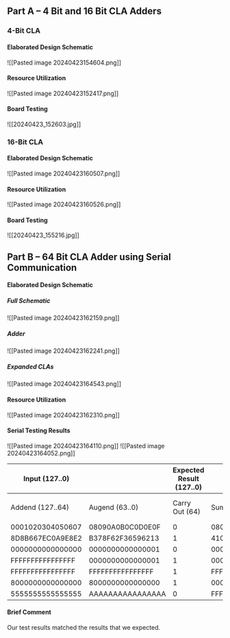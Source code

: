 ## Part A – 4 Bit and 16 Bit CLA Adders
### 4-Bit CLA
#### Elaborated Design Schematic
![[Pasted image 20240423154604.png]]
#### Resource Utilization
![[Pasted image 20240423152417.png]]
#### Board Testing 
![[20240423_152603.jpg]]
### 16-Bit CLA
#### Elaborated Design Schematic
![[Pasted image 20240423160507.png]]
#### Resource Utilization
![[Pasted image 20240423160526.png]]
#### Board Testing
![[20240423_155216.jpg]]

## Part B – 64 Bit CLA Adder using Serial Communication
#### Elaborated Design Schematic
##### Full Schematic
![[Pasted image 20240423162159.png]]
##### Adder
![[Pasted image 20240423162241.png]]
##### Expanded CLAs
![[Pasted image 20240423164543.png]]
#### Resource Utilization
![[Pasted image 20240423162310.png]]
#### Serial Testing Results
![[Pasted image 20240423164110.png]]
![[Pasted image 20240423164052.png]]

| Input (127..0)   |                  | Expected Result (127..0) |                  | Actual Result (127..0) |                  |
| ---------------- | ---------------- | ------------------------ | ---------------- | ---------------------- | ---------------- |
| Addend (127..64) | Augend (63..0)   | Carry Out (64)           | Sum (63..0)      | Carry Out (64)         | Sum (63..0)      |
| 0001020304050607 | 08090A0B0C0D0E0F | 0                        | 080A0C0E10121416 | 0                      | 080A0C0E10121416 |
| 8D8B667EC0A9E8E2 | B378F62F36596213 | 1                        | 41045CADF7034AF5 | 1                      | 41045CADF7034AF5 |
| 0000000000000000 | 0000000000000001 | 0                        | 0000000000000001 | 0                      | 0000000000000001 |
| FFFFFFFFFFFFFFFF | 0000000000000001 | 1                        | 0000000000000000 | 1                      | 0000000000000000 |
| FFFFFFFFFFFFFFFF | FFFFFFFFFFFFFFFF | 1                        | FFFFFFFFFFFFFFFE | 1                      | FFFFFFFFFFFFFFFE |
| 8000000000000000 | 8000000000000000 | 1                        | 0000000000000000 | 1                      | 0000000000000000 |
| 5555555555555555 | AAAAAAAAAAAAAAAA | 0                        | FFFFFFFFFFFFFFFF | 0                      | FFFFFFFFFFFFFFFF |
#### Brief Comment
Our test results matched the results that we expected.
